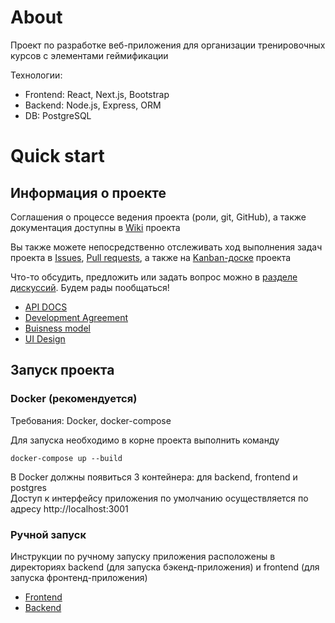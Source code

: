 # About

Проект по разработке веб-приложения для организации тренировочных курсов с элементами геймификации

Технологии:
- Frontend: React, Next.js, Bootstrap
- Backend: Node.js, Express, ORM
- DB: PostgreSQL

# Quick start

## Информация о проекте
Соглашения о процессе ведения проекта (роли, git, GitHub), а также документация доступны в [Wiki](https://github.com/TeamHSE/train-platform/wiki) проекта

Вы также можете непосредственно отслеживать ход выполнения задач проекта в [Issues](https://github.com/TeamHSE/train-platform/issues), [Pull requests](https://github.com/TeamHSE/train-platform/pulls), а также на [Kanban-доске](https://github.com/orgs/TeamHSE/projects/1) проекта

Что-то обсудить, предложить или задать вопрос можно в [разделе дискуссий](https://github.com/TeamHSE/train-platform/discussions/62). Будем рады пообщаться!

- [API DOCS](https://github.com/TeamHSE/train-platform/wiki/Endpoints)
- [Development Agreement](https://github.com/TeamHSE/train-platform/wiki/Dev-Experience)
- [Buisness model](https://github.com/TeamHSE/train-platform/wiki/Business-model)
- [UI Design](https://www.figma.com/file/K5YbaVEbehlOig6ZWo1Mft/HSE-Project?type=design&node-id=0%3A1&mode=design&t=ecU1TQEZhG9LRVbk-1)

## Запуск проекта

### Docker (рекомендуется)
Требования: Docker, docker-compose<br>

Для запуска необходимо в корне проекта выполнить команду
```
docker-compose up --build
```
В Docker должны появиться 3 контейнера: для backend, frontend и postgres<br>
Доступ к интерфейсу приложения по умолчанию осуществляется по адресу http://localhost:3001

### Ручной запуск

Инструкции по ручному запуску приложения расположены в директориях backend (для запуска бэкенд-приложения) и frontend (для запуска фронтенд-приложения)

- [Frontend](https://github.com/TeamHSE/train-platform/blob/develop/frontend/README.md)
- [Backend](https://github.com/TeamHSE/train-platform/blob/develop/backend/README.md)
